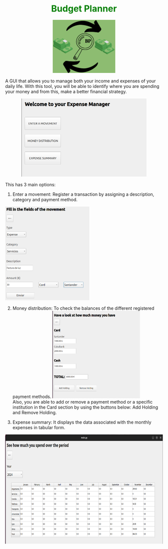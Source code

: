 <div align=center>
<h1 style="color: green">Budget Planner</h1>
<img src="images/logo.png" width=200>
</div>

A GUI that allows you to manage both your income and expenses of your daily life. With this tool, you will be able to identify where you are spending your money and from this, make a better financial strategy.


<div align=center>
<img src="images/menu.png" width=400 height=250>
</div>

This has 3 main options:

1. Enter a movement: Register a transaction by assigning a description, category and payment method.
<img src="images/enter_mov.png" widht=200 height=300>

2. Money distribution: To check the balances of the different registered payment methods.
<img src="images/money_dist.png" width=280 height=280> <br>
Also, you are able to add or remove a payment method or a specific institution in the Card section by using the buttons below: Add Holding and Remove Holding.


3. Expense summary: It displays the data associated with the monthly expenses in tabular form.

<img src="images/expense.png" width=2000 height=350> <br>